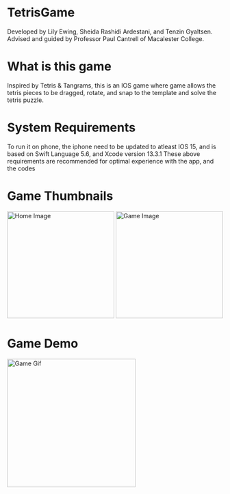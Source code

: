 # TetrisGame
Developed by Lily Ewing, Sheida Rashidi Ardestani, and Tenzin Gyaltsen. Advised and guided by Professor Paul Cantrell of Macalester College.

# What is this game
Inspired by Tetris & Tangrams, this is an IOS game where game allows the tetris pieces to be dragged, rotate, and snap to the template and solve the tetris puzzle.

# System Requirements
To run it on phone, the iphone need to be updated to atleast IOS 15, and is based on Swift Language 5.6, and Xcode version 13.3.1
These above requirements are recommended for optimal experience with the app, and the codes

# Game Thumbnails

<p float="left">

  <img src='https://github.com/gyaltsentenzin/TetrisGame/blob/main/Readme%20Assets/Screen%20Shot%202022-05-06%20at%2011.37.31%20AM.png' title='Home Image'    width='250' alt='Home Image' />

  <img src= 'https://github.com/gyaltsentenzin/TetrisGame/blob/main/Readme%20Assets/Screen%20Shot%202022-05-06%20at%2011.37.39%20AM.png' title='Game Image'   width='250' alt='Game Image'/>
  
</p>

# Game Demo 

<img src= 'https://github.com/gyaltsentenzin/TetrisGame/blob/main/Readme%20Assets/gameGif.gif' title='Game Gif'   width='300' alt='Game Gif'/>

